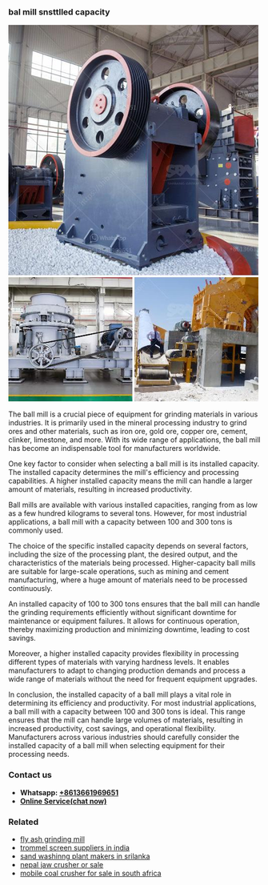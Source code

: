 <h3>bal mill snsttlled capacity</h3><img src='1702259963.jpg' alt=''><p>The ball mill is a crucial piece of equipment for grinding materials in various industries. It is primarily used in the mineral processing industry to grind ores and other materials, such as iron ore, gold ore, copper ore, cement, clinker, limestone, and more. With its wide range of applications, the ball mill has become an indispensable tool for manufacturers worldwide.</p><p>One key factor to consider when selecting a ball mill is its installed capacity. The installed capacity determines the mill's efficiency and processing capabilities. A higher installed capacity means the mill can handle a larger amount of materials, resulting in increased productivity.</p><p>Ball mills are available with various installed capacities, ranging from as low as a few hundred kilograms to several tons. However, for most industrial applications, a ball mill with a capacity between 100 and 300 tons is commonly used.</p><p>The choice of the specific installed capacity depends on several factors, including the size of the processing plant, the desired output, and the characteristics of the materials being processed. Higher-capacity ball mills are suitable for large-scale operations, such as mining and cement manufacturing, where a huge amount of materials need to be processed continuously.</p><p>An installed capacity of 100 to 300 tons ensures that the ball mill can handle the grinding requirements efficiently without significant downtime for maintenance or equipment failures. It allows for continuous operation, thereby maximizing production and minimizing downtime, leading to cost savings.</p><p>Moreover, a higher installed capacity provides flexibility in processing different types of materials with varying hardness levels. It enables manufacturers to adapt to changing production demands and process a wide range of materials without the need for frequent equipment upgrades.</p><p>In conclusion, the installed capacity of a ball mill plays a vital role in determining its efficiency and productivity. For most industrial applications, a ball mill with a capacity between 100 and 300 tons is ideal. This range ensures that the mill can handle large volumes of materials, resulting in increased productivity, cost savings, and operational flexibility. Manufacturers across various industries should carefully consider the installed capacity of a ball mill when selecting equipment for their processing needs.</p><h3>Contact us</h3><ul><li><strong>Whatsapp:&nbsp;<a href="https://wa.me/8613661969651">+8613661969651</a></strong></li><li><a href="https://swt.shibang-china.com/?git&amp;zhl&amp;bal mill snsttlled capacity"><strong>Online Service(chat now)</strong></a></li></ul><h3>Related</h3><ul><li><a href='fly ash grinding mill.md'>fly ash grinding mill</a></li><li><a href='trommel screen suppliers in india.md'>trommel screen suppliers in india</a></li><li><a href='sand washinng plant makers in srilanka.md'>sand washinng plant makers in srilanka</a></li><li><a href='nepal jaw crusher or sale.md'>nepal jaw crusher or sale</a></li><li><a href='mobile coal crusher for sale in south africa.md'>mobile coal crusher for sale in south africa</a></li></ul>